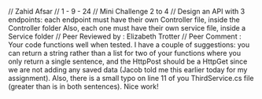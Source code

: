 // Zahid Afsar
// 1 - 9 - 24
// Mini Challenge 2 to 4
// Design an API with 3 endpoints:
each endpoint must have their own Controller file, inside the Controller folder
Also, each one must have their own service file, inside a Service folder
// Peer Reviewed by : Elizabeth Trotter
// Peer Comment : Your code functions well when tested. I have a couple of suggestions: you can return a string rather than a list for two of your functions where you only return a single sentence, and the HttpPost should be a HttpGet since we are not adding any saved data (Jacob told me this earlier today for my assignment). Also, there is a small typo on line 11 of you ThirdService.cs file (greater than is in both sentences). Nice work!
